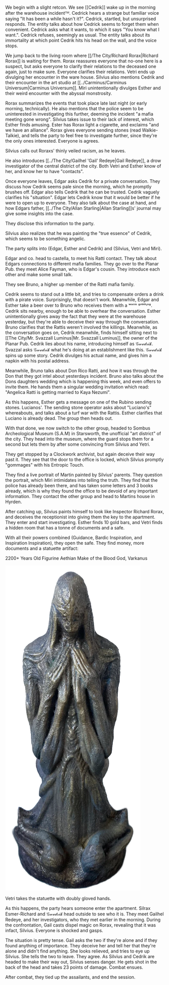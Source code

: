 We begin with a slight retcon. We see [[Cedrik]] wake up in the morning after the warehouse incidentᵀᴹ. Cedrick hears a strange but familiar voice saying "It has been a while hasn't it?". Cedrick, startled, but unsurprised responds. The entity talks about how Cedrick seems to forget them when convenient. Cedrick asks what it wants, to which it says "You know what I want.". Cedrick refuses, seemingly as usual. The entity talks about its immortality at which point Cedrik hits his head on the wall, and the voice stops.

We jump back to the living room where [[/The City/Richard Rorax|Richard Rorax]] is waiting for them. Rorax reassures everyone that no-one here is a suspect, but asks everyone to clarify their relations to the deceased one again, just to make sure. Everyone clarifies their relations. Vetri ends up divulging her encounter in the ware house. Silvius also mentions Cedrik and their encounter in the art studio at [[../Carminus/Carminus Universum|Carminus Universum]]. Miri unintentionally divulges Esther and their weird encounter with the abyssal monstrosity. 

Rorax summarizes the events that took place late last night (or early morning, technically). He also mentions that the police seem to be uninterested in investigating this further, deeming the incident "a mafia meeting gone wrong". Silvius takes issue to their lack of interest, which Esther finds amusing. Ester has Rorax light a cigarette, and exclaims "and we have an alliance". Rorax gives everyone sending stones (read Walkie-Talkie), and tells the party to feel free to investigate further, since they're the only ones interested. Everyone is agrees. 

Silvius calls out Roraxs' thinly veiled racism, as he leaves.

He also introduces [[../The City/Gailhel 'Gail' Redeye|Gail Redeye]], a drow investigator of the central district of the city. 
Both Vetri and Esther know of her, and know her to have "contacts". 

Once everyone leaves, Edgar asks Cedrik for a private conversation. They discuss how Cedrik seems pale since the morning, which he promptly brushes off. Edgar also tells Cedrik that he can be trusted. Cedrik vaguely clarifies his "situation". Edgar lets Cedrik know that it would be better if he were to open up to everyone. They also talk about the case at hand, and how Edgars father, [[../The City/Allan Starling|Allan Starling]]s' journal may give some insights into the case. 

They disclose this information to the party.

Silvius also realizes that he was painting the "true essence" of Cedrik, which seems to be something angelic.

The party splits into (Edgar, Esther and Cedrik) and (Silvius, Vetri and Miri). 

Edgar and co. head to castella, to meet his Ratti contact. They talk about Edgars connections to different mafia families. They go over to the Planar Pub. they meet Alice Fayman, who is Edgar's cousin. They introduce each other and make some small talk.

They see Bruno, a higher up member of the Ratti mafia family.

Cedrik seems to stand out a little bit, and tries to compensate orders a drink with a pirate voice. Surprisingly, that doesn't work. Meanwhile, Edgar and Esther take a beer over to Bruno who receives them with a ʷᵃʳᵐ ᵍʳᵉᵉᵗᶦⁿᵍ. Cedrik sits nearby, enough to be able to overhear the conversation. Esther unintentionally gives away the fact that they were at the warehouse yesterday, but they're able to deceive their way through the conversation. Bruno clarifies that the Rattis weren't involved the killings. Meanwhile, as the conversation goes on, Cedrik meanwhile, finds himself sitting next to [[The City/Mr. Svazzall Luminus|Mr. Svazzall Luminus]], the owner of the Planar Pub. Cedrik lies about his name, introducing himself as 𝒢𝓌ℯ𝒹𝓇𝒾𝓀. Svazzal asks 𝒢𝓌ℯ𝒹𝓇𝒾𝓀 what he's doing at an establishment like this. 𝒢𝓌ℯ𝒹𝓇𝒾𝓀 spins up some story.  Cedrik divulges his actual name, and gives him a napkin with his postal address. 

Meanwhile, Bruno talks about Don Rico Ratti, and how it was through the Don that they got intel about yesterdays incident. Bruno also talks about the Dons daughters wedding which is happening this week, and even offers to invite them. He hands them a singular wedding invitation which read: "Angelica Ratti is getting married to Kaya Nezumi". 

As this happens, Esther gets a message on one of the Rubino sending stones. Lucianos'. The sending stone operator asks about "Luciano's" whereabouts, and talks about a turf war with the Rattis. Esther clarifies that Luciano is already dead. The group then heads out.

With that done, we now switch to the other group, headed to Sombus Archeological Museum (S.A.M) in Starsworth, the unofficial "art district" of the city. They head into the museum, where the guard stops them for a second but lets them by after some convincing from Silvius and Yetri.

They get stopped by a Clockwork archivist, but again deceive their way past it. They see that the door to the office is locked, which Silvius promptly "gommages" with his Entropic Touch.

They find a live portrait of Martin painted by Silvius' parents. They question the portrait, which Miri intimidates into telling the truth. They find that the police has already been there, and has taken some letters and 3 books already, which is why they found the office to be devoid of any important information.  They contact the other group and head to Martins house in Hyrden.

After catching up, Silvius paints himself to look like Inspector Richard Rorax, and deceives the receptionist into giving them the key to the apartment. They enter and start investigating. Esther finds 10 gold bars, and Vetri finds a hidden room that has a tonne of documents and a safe.

With all their powers combined (Guidance, Bardic Inspiration, and Inspiration Inspiration), they open the safe. They find money, more documents and a statuette artifact:

2200+ Years Old Figurine
Aethian Make
of the Blood God, Varkanus

![Varkanus Statuette](/Images/Vstatue.png)

Vetri takes the statuette with doubly gloved hands.

As this happens, the party hears someone enter the apartment. Silrax Esmer-Richard and 𝒢𝓌ℯ𝒹𝓇𝒾𝓀 head outside to see who it is. They meet Gailhel Redeye, and her investigators, who they met earlier in the morning. During the confrontation, Gail casts dispel magic on Rorax, revealing that it was infact, Silvius. Everyone is shocked and gasps.

The situation is pretty tense. Gail asks the two if they're alone and if they found anything of importance. They deceive her and tell her that they're alone and didn't find anything. She looks relieved, and tries to eye up Silvius. She tells the two to leave. They agree. As Silvius and Cedrik are headed to make their way out, Silvius senses danger. He gets shot in the back of the head and takes 23 points of damage. Combat ensues.

After combat, they tied up the assailants, and end the session.

